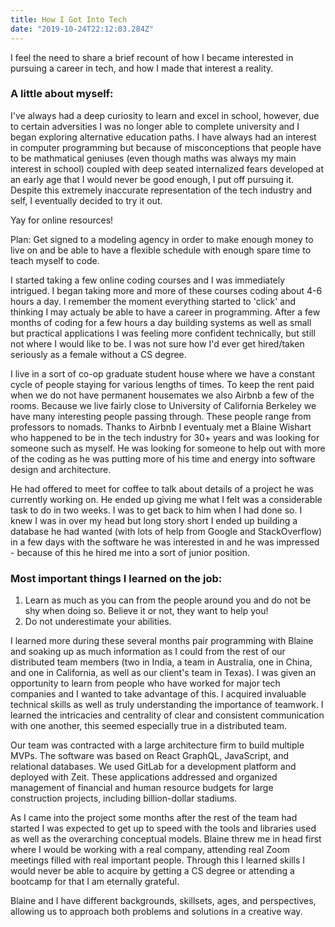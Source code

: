 ```yaml
---
title: How I Got Into Tech
date: "2019-10-24T22:12:03.284Z"
---
```


I feel the need to share a brief recount of how I became interested in pursuing a career in tech, and how I made that interest a reality.

<h3>A little about myself:</h3>

I've always had a deep curiosity to learn and excel in school, however, due to certain adversities I was no longer able to complete university and I began exploring alternative education paths. I have always had an interest in computer programming but because of misconceptions that people have to be mathmatical geniuses (even though maths was always my main interest in school) coupled with deep seated internalized fears developed at an early age that I would never be good enough, I put off pursuing it. Despite this extremely inaccurate representation of the tech industry and self, I eventually decided to try it out.

Yay for online resources!

Plan: Get signed to a modeling agency in order to make enough money to live on and be able to have a flexible schedule with enough spare time to teach myself to code.

I started taking a few online coding courses and I was immediately intrigued. I began taking more and more of these courses coding about 4-6 hours a day. I remember the moment everything started to 'click' and thinking I may actualy be able to have a career in programming. After a few months of coding for a few hours a day building systems as well as small but practical applications I was feeling more confident technically, but still not where I would like to be. I was not sure how I'd ever get hired/taken seriously as a female without a CS degree.

I live in a sort of co-op graduate student house where we have a constant cycle of people staying for various lengths of times. To keep the rent paid when we do not have permanent housemates we also Airbnb a few of the rooms. Because we live fairly close to University of California Berkeley we have many interesting people passing through. These people range from professors to nomads. Thanks to Airbnb I eventualy met a Blaine Wishart who happened to be in the tech industry for 30+ years and was looking for someone such as myself. He was looking for someone to help out with more of the coding as he was putting more of his time and energy into software design and architecture.

He had offered to meet for coffee to talk about details of a project he was currently working on. He ended up giving me what I felt was a considerable task to do in two weeks. I was to get back to him when I had done so. I knew I was in over my head but long story short I ended up building a database he had wanted (with lots of help from Google and StackOverflow) in a few days with the software he was interested in and he was impressed - because of this he hired me into a sort of junior position.

<h3>Most important things I learned on the job:</h3>

1. Learn as much as you can from the people around you and do not be shy when doing so. Believe it or not, they want to help you!
2. Do not underestimate your abilities.

I learned more during these several months pair programming with Blaine and soaking up as much information as I could from the rest of our distributed team members (two in India, a team in Australia, one in China, and one in California, as well as our client's team in Texas). I was given an opportunity to learn from people who have worked for major tech companies and I wanted to take advantage of this. I acquired invaluable technical skills as well as truly understanding the importance of teamwork. I learned the intricacies and centrality of clear and consistent communication with one another, this seemed especially true in a distributed team.

Our team was contracted with a large architecture firm to build multiple MVPs. The software was based on React GraphQL, JavaScript, and relational databases. We used GitLab for a development platform and deployed with Zeit. These applications addressed and organized management of financial and human resource budgets for large construction projects, including billion-dollar stadiums.

As I came into the project some months after the rest of the team had started I was expected to get up to speed with the tools and libraries used as well as the overarching conceptual models. Blaine threw me in head first where I would be working with a real company, attending real Zoom meetings filled with real important people. Through this I learned skills I would never be able to acquire by getting a CS degree or attending a bootcamp for that I am eternally grateful.

Blaine and I have different backgrounds, skillsets, ages, and perspectives, allowing us to approach both problems and solutions in a creative way.
